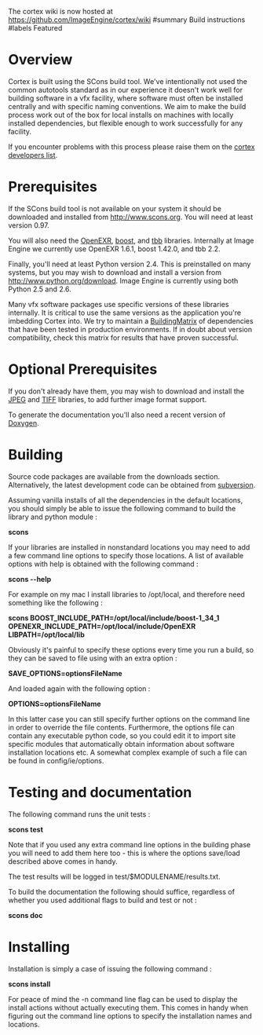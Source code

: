 The cortex wiki is now hosted at https://github.com/ImageEngine/cortex/wiki
#summary Build instructions
#labels Featured


# Overview #

Cortex is built using the SCons build tool. We've intentionally not used the common autotools standard as in our experience it doesn't work well for building software in a vfx facility, where software must often be installed centrally and with specific naming conventions. We aim to make the build process work out of the box for local installs on machines with locally installed dependencies, but flexible enough to work successfully for any facility.

If you encounter problems with this process please raise them on the [cortex developers list](http://groups.google.com/group/cortexdev).

# Prerequisites #

If the SCons build tool is not available on your system it should be downloaded and installed from http://www.scons.org. You will need at least version 0.97.

You will also need the [OpenEXR](http://www.openexr.org), [boost](http://www.boost.org), and [tbb](http://www.threadingbuildingblocks.org) libraries. Internally at Image Engine we currently use OpenEXR 1.6.1, boost 1.42.0, and tbb 2.2.

Finally, you'll need at least Python version 2.4. This is preinstalled on many systems, but you may wish to download and install a version from http://www.python.org/download. Image Engine is currently using both Python 2.5 and 2.6.

Many vfx software packages use specific versions of these libraries internally. It is critical to use the same versions as the application you're imbedding Cortex into. We try to maintain a [BuildingMatrix](BuildingMatrix.md) of dependencies that have been tested in production environments. If in doubt about version compatibility, check this matrix for results that have proven successful.

# Optional Prerequisites #

If you don't already have them, you may wish to download and install the [JPEG](http://www.ijg.org/) and [TIFF](http://www.libtiff.org/) libraries, to add further image format support.

To generate the documentation you'll also need a recent version of [Doxygen](http://www.doxygen.org).

# Building #

Source code packages are available from the downloads section. Alternatively, the latest development code can be obtained from [subversion](http://code.google.com/p/cortex-vfx/source).

Assuming vanilla installs of all the dependencies in the default locations, you should simply be able to issue the following command to build the library and python module :

**scons**

If your libraries are installed in nonstandard locations you may need to add a few command line options to specify those locations. A list of available options with help is obtained with the following command :

**scons --help**

For example on my mac I install libraries to /opt/local, and therefore need something like the following :

**scons BOOST\_INCLUDE\_PATH=/opt/local/include/boost-1\_34\_1 OPENEXR\_INCLUDE\_PATH=/opt/local/include/OpenEXR LIBPATH=/opt/local/lib**

Obviously it's painful to specify these options every time you run a build, so they can be saved to file using with an extra option :

**SAVE\_OPTIONS=optionsFileName**

And loaded again with the following option :

**OPTIONS=optionsFileName**

In this latter case you can still specify further options on the command line in order to override the file contents. Furthermore, the options file can contain any executable python code, so you could edit it to import site specific modules that automatically obtain information about software installation locations etc. A somewhat complex example of such a file can be found in config/ie/options.

# Testing and documentation #

The following command runs the unit tests :

**scons test**

Note that if you used any extra command line options in the building phase you will need to add them here too - this is where the options save/load described above comes in handy.

The test results will be logged in test/$MODULENAME/results.txt.

To build the documentation the following should suffice, regardless of whether you used additional flags to build and test or not :

**scons doc**

# Installing #

Installation is simply a case of issuing the following command :

**scons install**

For peace of mind the -n command line flag can be used to display the install actions without actually executing them. This comes in handy when figuring out the command line options to specify the installation names and locations.